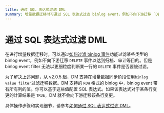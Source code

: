 ```yaml
---
title: 通过 SQL 表达式过滤 DML
summary: 增量数据迁移时可通过 SQL 表达式过滤 binlog event，例如不向下游迁移 `DELETE` 事件。从 v2.0.5 起，DM 支持使用`binlog value filter`过滤迁移数据。在`ROW` 格式的 binlog 中，可以基于列的值配置 SQL 表达式。如果表达式结果为 `TRUE`，DM 就不会向下游迁移该条行变更。具体操作步骤和实现细节，请参考如何通过 SQL 表达式过滤 DML。
---
```


# 通过 SQL 表达式过滤 DML

在进行增量数据迁移时，可以通过[如何过滤 binlog 事件](/filter-binlog-event.md)功能过滤某些类型的 binlog event，例如不向下游迁移 `DELETE` 事件以达到归档、审计等目的。但是 binlog event filter 无法以更细粒度判断某一行的 `DELETE` 事件是否要被过滤。

为了解决上述问题，从 v2.0.5 起，DM 支持在增量数据同步阶段使用`binlog value filter`过滤迁移数据。DM 支持的 `ROW` 格式的 binlog 中，binlog event 带有所有列的值。你可以基于这些值配置 SQL 表达式。如果该表达式对于某条行变更的计算结果是 `TRUE`，DM 就不会向下游迁移该条行变更。

具体操作步骤和实现细节，请参考[如何通过 SQL 表达式过滤 DML](/filter-dml-event.md)。
